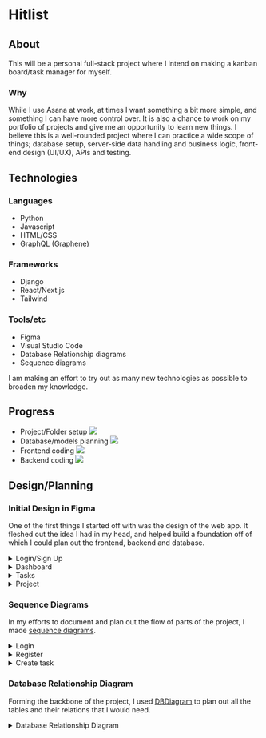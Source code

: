 # Hitlist

## About
This will be a personal full-stack project where I intend on making a kanban board/task manager for myself. 

### Why
While I use Asana at work, at times I want something a bit more simple, and something I can have more control over. It is also a chance to work on my portfolio of projects and give me an opportunity to learn new things. I believe this is a well-rounded project where I can practice a wide scope of things; database setup, server-side data handling and business logic, front-end design (UI/UX), APIs and testing.

## Technologies
### Languages
- Python
- Javascript
- HTML/CSS
- GraphQL (Graphene)

### Frameworks
- Django
- React/Next.js
- Tailwind

### Tools/etc
- Figma
- Visual Studio Code
- Database Relationship diagrams
- Sequence diagrams

I am making an effort to try out as many new technologies as possible to broaden my knowledge.

## Progress
- Project/Folder setup ![](https://progress-bar.dev/90)
- Database/models planning ![](https://progress-bar.dev/95)
- Frontend coding ![](https://progress-bar.dev/40)
- Backend coding ![](https://progress-bar.dev/0)


## Design/Planning
### Initial Design in Figma
One of the first things I started off with was the design of the web app. It fleshed out the idea I had in my head, and helped build a foundation off of which I could plan out the frontend, backend and database.
<details>
  <summary>Login/Sign Up</summary>

  ![Login](https://user-images.githubusercontent.com/65052923/173713473-a1dae2ac-0d3b-42c2-bb52-27b8e0329b68.png)
  ![SignUp](https://user-images.githubusercontent.com/65052923/173713479-d1f04689-b197-45f7-afe3-3587dd2e807f.png)
</details>
<details>
  <summary>Dashboard</summary>

  ![Top](https://user-images.githubusercontent.com/65052923/173713509-82dae56c-4e64-4af8-9f39-e9072759b796.png)
</details>
<details>
  <summary>Tasks</summary>

  ![My Tasks](https://user-images.githubusercontent.com/65052923/173713506-d9cb6a9a-bbf2-4bc3-9c32-2297e3673d38.png)
  ![My Tasks (Edit ticket)](https://user-images.githubusercontent.com/65052923/173713511-cfd43cb5-68dd-476f-9851-a7eee718ded9.png)
  ![My Tasks (View ticket)](https://user-images.githubusercontent.com/65052923/173713514-5003bd46-99ba-4201-b172-09b300999555.png)
</details>
<details>
  <summary>Project</summary>

  ![My Projects](https://user-images.githubusercontent.com/65052923/173713527-767c9843-c7c3-414f-b21d-5b0be307a79e.png)
  ![Project](https://user-images.githubusercontent.com/65052923/173713530-540e5bbb-8d1e-439c-b686-9877d6604dc0.png)
</details>

### Sequence Diagrams
In my efforts to document and plan out the flow of parts of the project, I made [sequence diagrams](https://sequencediagram.org/).

<details>
  <summary>Login</summary>

  ![LoginSequence](https://user-images.githubusercontent.com/65052923/173956124-7901b8fc-8a00-4e1f-b420-ce8fc4540e17.png)
</details>
<details>
  <summary>Register</summary>

  ![RegisterSequence](https://user-images.githubusercontent.com/65052923/173956219-099c0cf6-f37a-48a9-839b-c5ad695e4d31.png)
</details>
<details>
  <summary>Create task</summary>

  ![CreateTaskSequence](https://user-images.githubusercontent.com/65052923/173956233-86882a3e-72f2-4604-bec4-f5ee112fa58a.png)
</details>

### Database Relationship Diagram
Forming the backbone of the project, I used [DBDiagram](https://dbdiagram.io) to plan out all the tables and their relations that I would need.

<details>
  <summary>Database Relationship Diagram</summary>

  ![Database Relationship Diagram](https://user-images.githubusercontent.com/65052923/173957350-e8c130d0-3021-442e-a768-99c4c34b148f.png)
</details>
  


